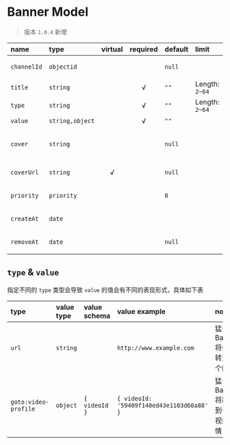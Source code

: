 # Banner Model

> 版本 `1.0.4` 新增

name        | type            | virtual  | required | default | limit          | note
:---------- | :-------------- | :------: | :------: | :------ | :------------- | :-------
`channelId` | `objectid`      |          |          | `null`  |                | 频道编号
`title`     | `string`        |          | √        | `""`    | Length: `2~64` | 标题
`type`      | `string`        |          | √        | `""`    | Length: `2~64` | 类型
`value`     | `string,object` |          | √        | `""`    |                | 值
`cover`     | `string`        |          |          | `null`  |                | 封面相对路径
`coverUrl`  | `string`        | √        |          | `null`  |                | 封面地址
`priority`  | `priority`      |          |          | `0`     |                | 排序值
`createAt`  | `date`          |          |          |         |                | 创建时间
`removeAt`  | `date`          |          |          | `null`  |                | 删除时间

## `type` & `value`

指定不同的 `type` 类型会导致 `value` 的值会有不同的表现形式，具体如下表

type                 | value type | value schema  | value example | note
:------------------- | :--------- | :------------ | :----- | :----
`url`                | `string`   |               | `http://www.example.com` | 猛击 Banner 将会跳转至一个网页
`goto:video-profile` | `object`   | `{ videoId }` | `{ videoId: '59409f140ed43e1103d60a88' }` | 猛击 Banner 将跳转到一个视频详情
